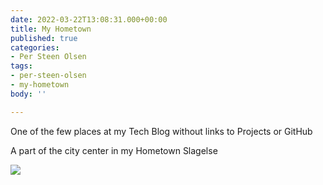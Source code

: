 ```yaml
---
date: 2022-03-22T13:08:31.000+00:00
title: My Hometown
published: true
categories:
- Per Steen Olsen
tags:
- per-steen-olsen
- my-hometown
body: ''

---
```

One of the few places at my Tech Blog without links to Projects or GitHub

A part of the city center in my Hometown Slagelse

![](/images-posts/slagelse.jpg)